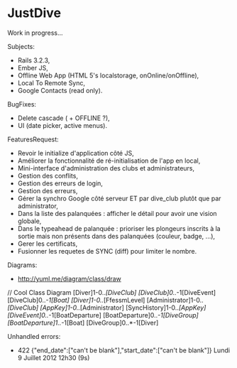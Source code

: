 JustDive
========

Work in progress...

Subjects:
- Rails 3.2.3,
- Ember JS,
- Offline Web App (HTML 5's localstorage, onOnline/onOffline),
- Local To Remote Sync,
- Google Contacts (read only).

BugFixes:
- Delete cascade ( + OFFLINE ?),
- UI (date picker, active menus).

FeaturesRequest:
- Revoir le initialize d'application côté JS,
- Améliorer la fonctionnalité de ré-initialisation de l'app en local,
- Mini-interface d'administration des clubs et administrateurs,
- Gestion des conflits,
- Gestion des erreurs de login,
- Gestion des erreurs,
- Gérer la synchro Google côté serveur ET par dive_club plutôt que par administrator,
- Dans la liste des palanquées : afficher le détail pour avoir une vision globale,
- Dans le typeahead de palanquée : prioriser les plongeurs inscrits à la sortie mais non présents dans des palanquées (couleur, badge, ...), 
- Gerer les certificats,
- Fusionner les requetes de SYNC (diff) pour limiter le nombre.

Diagrams:
- http://yuml.me/diagram/class/draw

// Cool Class Diagram
[Diver]1-0..*[DiveClub]
[DiveClub]0..*-1[DiveEvent]
[DiveClub]0..*-1[Boat]
[Diver]1-0..*[FfessmLevel]
[Administrator]1-0..*[DiveClub]
[AppKey]1-0..*[Administrator]
[SyncHistory]1-0..*[AppKey]
[DiveEvent]0..*-1[BoatDeparture]
[BoatDeparture]0..*-1[DiveGroup]
[BoatDeparture]1..*-1[Boat]
[DiveGroup]0..*-1[Diver]


Unhandled errors:
- 422 	{"end_date":["can't be blank"],"start_date":["can't be blank"]} 	Lundi 9 Juillet 2012 	12h30 (9s)
